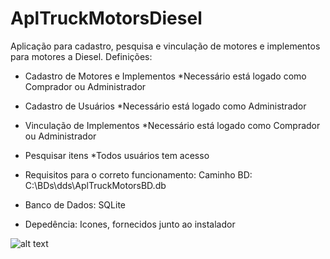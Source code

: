 # AplTruckMotorsDiesel
Aplicação para cadastro, pesquisa e vinculação de motores e implementos para motores a Diesel.
Definições:
 - Cadastro de Motores e Implementos
  *Necessário está logado como Comprador ou Administrador
 - Cadastro de Usuários
  *Necessário está logado como Administrador
 - Vinculação de Implementos
  *Necessário está logado como Comprador ou Administrador
 - Pesquisar itens
  *Todos usuários tem acesso
  
 - Requisitos para o correto funcionamento:
 Caminho BD: C:\BDs\dds\AplTruckMotorsBD.db
 
 - Banco de Dados: SQLite
 
 - Depedência: Icones, fornecidos junto ao instalador

![alt text](https://prnt.sc/1ytjq9m)
